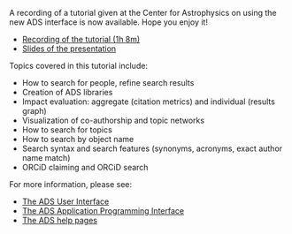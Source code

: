 
A recording of a tutorial given at the Center for Astrophysics on using the new ADS interface is now available.  Hope you enjoy it!

   * [Recording of the tutorial (1h 8m)](https://youtu.be/q7RXnVyieRM)
   * [Slides of the presentation](https://docs.google.com/presentation/d/1Nob5D2JEW131E4IfpNYE--eHienKQbwdauTcTvSWl38/edit?usp=sharing)

Topics covered in this tutorial include:

   * How to search for people, refine search results
   * Creation of ADS libraries
   * Impact evaluation: aggregate (citation metrics) and individual (results graph)
   * Visualization of co-authorship and topic networks
   * How to search for topics
   * How to search by object name
   * Search syntax and search features (synonyms, acronyms, exact author name match)
   * ORCiD claiming and ORCiD search

For more information, please see:

  * [The ADS User Interface](https://ui.adsabs.harvard.edu)
  * [The ADS Application Programming Interface](https://github.com/adsabs/adsabs-dev-api)
  * [The ADS help pages](../help/)









